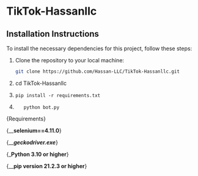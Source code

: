 # TikTok-Hassanllc

## Installation Instructions

To install the necessary dependencies for this project, follow these steps:

1. Clone the repository to your local machine:
   ```bash
   git clone https://github.com/Hassan-LLC/TikTok-Hassanllc.git

2.   cd TikTok-Hassanllc

3.     pip install -r requirements.txt

4.        python bot.py



{Requirements}


{__________selenium==4.11.0________}


{_________geckodriver.exe_______}


{_________Python 3.10 or higher________}



{__________pip version 21.2.3 or higher________}


